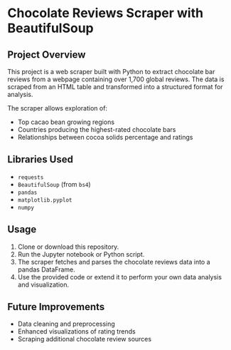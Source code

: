 # Chocolate Reviews Scraper with BeautifulSoup

## Project Overview
This project is a web scraper built with Python to extract chocolate bar reviews from a webpage containing over 1,700 global reviews. The data is scraped from an HTML table and transformed into a structured format for analysis.

The scraper allows exploration of:
- Top cacao bean growing regions
- Countries producing the highest-rated chocolate bars
- Relationships between cocoa solids percentage and ratings

## Libraries Used

- `requests`  
- `BeautifulSoup` (from `bs4`)  
- `pandas`  
- `matplotlib.pyplot`  
- `numpy`

## Usage
1. Clone or download this repository.  
2. Run the Jupyter notebook or Python script.  
3. The scraper fetches and parses the chocolate reviews data into a pandas DataFrame.  
4. Use the provided code or extend it to perform your own data analysis and visualization.

## Future Improvements
- Data cleaning and preprocessing  
- Enhanced visualizations of rating trends  
- Scraping additional chocolate review sources  
